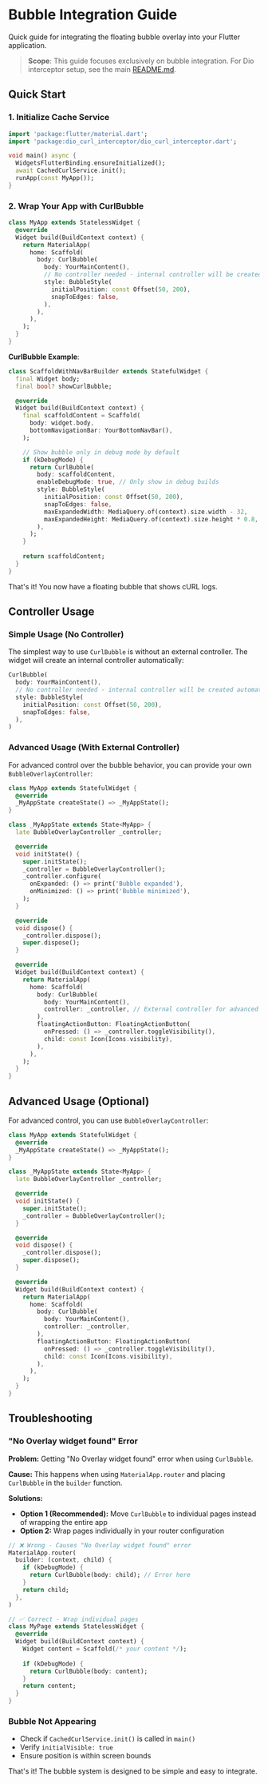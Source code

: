 # Bubble Integration Guide

Quick guide for integrating the floating bubble overlay into your Flutter application.

> **Scope**: This guide focuses exclusively on bubble integration. For Dio interceptor setup, see the main [README.md](README.md).

## Quick Start

### 1. Initialize Cache Service

```dart
import 'package:flutter/material.dart';
import 'package:dio_curl_interceptor/dio_curl_interceptor.dart';

void main() async {
  WidgetsFlutterBinding.ensureInitialized();
  await CachedCurlService.init();
  runApp(const MyApp());
}
```

### 2. Wrap Your App with CurlBubble

```dart
class MyApp extends StatelessWidget {
  @override
  Widget build(BuildContext context) {
    return MaterialApp(
      home: Scaffold(
        body: CurlBubble(
          body: YourMainContent(),
          // No controller needed - internal controller will be created automatically
          style: BubbleStyle(
            initialPosition: const Offset(50, 200),
            snapToEdges: false,
          ),
        ),
      ),
    );
  }
}
```

**CurlBubble Example**:
```dart
class ScaffoldWithNavBarBuilder extends StatefulWidget {
  final Widget body;
  final bool? showCurlBubble;

  @override
  Widget build(BuildContext context) {
    final scaffoldContent = Scaffold(
      body: widget.body,
      bottomNavigationBar: YourBottomNavBar(),
    );

    // Show bubble only in debug mode by default
    if (kDebugMode) {
      return CurlBubble(
        body: scaffoldContent,
        enableDebugMode: true, // Only show in debug builds
        style: BubbleStyle(
          initialPosition: const Offset(50, 200),
          snapToEdges: false,
          maxExpandedWidth: MediaQuery.of(context).size.width - 32,
          maxExpandedHeight: MediaQuery.of(context).size.height * 0.8,
        ),
      );
    }
    
    return scaffoldContent;
  }
}
```

That's it! You now have a floating bubble that shows cURL logs.

## Controller Usage

### Simple Usage (No Controller)

The simplest way to use `CurlBubble` is without an external controller. The widget will create an internal controller automatically:

```dart
CurlBubble(
  body: YourMainContent(),
  // No controller needed - internal controller will be created automatically
  style: BubbleStyle(
    initialPosition: const Offset(50, 200),
    snapToEdges: false,
  ),
)
```

### Advanced Usage (With External Controller)

For advanced control over the bubble behavior, you can provide your own `BubbleOverlayController`:

```dart
class MyApp extends StatefulWidget {
  @override
  _MyAppState createState() => _MyAppState();
}

class _MyAppState extends State<MyApp> {
  late BubbleOverlayController _controller;

  @override
  void initState() {
    super.initState();
    _controller = BubbleOverlayController();
    _controller.configure(
      onExpanded: () => print('Bubble expanded'),
      onMinimized: () => print('Bubble minimized'),
    );
  }

  @override
  void dispose() {
    _controller.dispose();
    super.dispose();
  }

  @override
  Widget build(BuildContext context) {
    return MaterialApp(
      home: Scaffold(
        body: CurlBubble(
          body: YourMainContent(),
          controller: _controller, // External controller for advanced control
        ),
        floatingActionButton: FloatingActionButton(
          onPressed: () => _controller.toggleVisibility(),
          child: const Icon(Icons.visibility),
        ),
      ),
    );
  }
}
```

## Advanced Usage (Optional)

For advanced control, you can use `BubbleOverlayController`:

```dart
class MyApp extends StatefulWidget {
  @override
  _MyAppState createState() => _MyAppState();
}

class _MyAppState extends State<MyApp> {
  late BubbleOverlayController _controller;

  @override
  void initState() {
    super.initState();
    _controller = BubbleOverlayController();
  }

  @override
  void dispose() {
    _controller.dispose();
    super.dispose();
  }

  @override
  Widget build(BuildContext context) {
    return MaterialApp(
      home: Scaffold(
        body: CurlBubble(
          body: YourMainContent(),
          controller: _controller,
        ),
        floatingActionButton: FloatingActionButton(
          onPressed: () => _controller.toggleVisibility(),
          child: const Icon(Icons.visibility),
        ),
      ),
    );
  }
}
```


## Troubleshooting

### "No Overlay widget found" Error

**Problem:** Getting "No Overlay widget found" error when using `CurlBubble`.

**Cause:** This happens when using `MaterialApp.router` and placing `CurlBubble` in the `builder` function.

**Solutions:**
- **Option 1 (Recommended):** Move `CurlBubble` to individual pages instead of wrapping the entire app
- **Option 2:** Wrap pages individually in your router configuration

```dart
// ❌ Wrong - Causes "No Overlay widget found" error
MaterialApp.router(
  builder: (context, child) {
    if (kDebugMode) {
      return CurlBubble(body: child); // Error here
    }
    return child;
  },
)

// ✅ Correct - Wrap individual pages
class MyPage extends StatelessWidget {
  @override
  Widget build(BuildContext context) {
    Widget content = Scaffold(/* your content */);
    
    if (kDebugMode) {
      return CurlBubble(body: content);
    }
    return content;
  }
}
```

### Bubble Not Appearing

- Check if `CachedCurlService.init()` is called in `main()`
- Verify `initialVisible: true`
- Ensure position is within screen bounds

That's it! The bubble system is designed to be simple and easy to integrate.